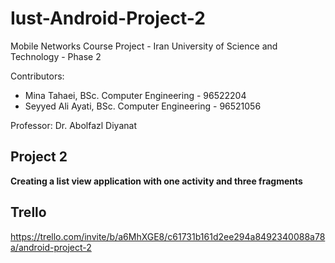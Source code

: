 # Iust-Android-Project-2
Mobile Networks Course Project - Iran University of Science and Technology - Phase 2

Contributors:
* Mina Tahaei, BSc. Computer Engineering - 96522204
* Seyyed Ali Ayati, BSc. Computer Engineering - 96521056

Professor: Dr. Abolfazl Diyanat

## Project 2
**Creating a list view application with one activity and three fragments**

## Trello
https://trello.com/invite/b/a6MhXGE8/c61731b161d2ee294a8492340088a78a/android-project-2


